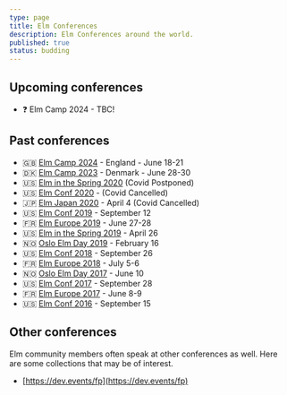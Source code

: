 ```yaml
---
type: page
title: Elm Conferences
description: Elm Conferences around the world.
published: true
status: budding
---
```


## Upcoming conferences

- ❓ Elm Camp 2024 - TBC!

## Past conferences

- 🇬🇧 [Elm Camp 2024](https://elm.camp) - England - June 18-21
- 🇩🇰 [Elm Camp 2023](https://elm.camp/23-denmark/) - Denmark - June 28-30
- 🇺🇸 [Elm in the Spring 2020](https://elminthespring.org/) (Covid Postponed)
- 🇺🇸 [Elm Conf 2020](https://2020.elm-conf.com/) - (Covid Cancelled)
- 🇯🇵 [Elm Japan 2020](https://elmjapan.org/) - April 4 (Covid Cancelled)
- 🇺🇸 [Elm Conf 2019](https://2019.elm-conf.com/) - September 12
- 🇫🇷 [Elm Europe 2019](https://2019.elmeurope.org/) - June 27-28
- 🇺🇸 [Elm in the Spring 2019](https://2019.elminthespring.org/) - April 26
- 🇳🇴 [Oslo Elm Day 2019](https://2019.osloelmday.no/) - February 16
- 🇺🇸 [Elm Conf 2018](https://2018.elm-conf.us/) - September 26
- 🇫🇷 [Elm Europe 2018](https://2018.elmeurope.org/) - July 5-6
- 🇳🇴 [Oslo Elm Day 2017](https://2017.osloelmday.no/) - June 10
- 🇺🇸 [Elm Conf 2017](https://2017.elm-conf.us/) - September 28
- 🇫🇷 [Elm Europe 2017](https://2017.elmeurope.org/) - June 8-9
- 🇺🇸 [Elm Conf 2016](https://2016.elm-conf.us/) - September 15


## Other conferences

Elm community members often speak at other conferences as well. Here are some collections that may be of interest.

- [https://dev.events/fp](https://dev.events/fp)
